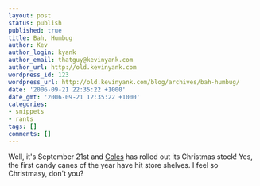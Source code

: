 ```yaml
---
layout: post
status: publish
published: true
title: Bah, Humbug
author: Kev
author_login: kyank
author_email: thatguy@kevinyank.com
author_url: http://old.kevinyank.com
wordpress_id: 123
wordpress_url: http://old.kevinyank.com/blog/archives/bah-humbug/
date: '2006-09-21 22:35:22 +1000'
date_gmt: '2006-09-21 12:35:22 +1000'
categories:
- snippets
- rants
tags: []
comments: []
---
```

<p>Well, it's September 21st and <a href="http://coles.com.au/">Coles</a> has rolled out its Christmas stock! Yes, the first candy canes of the year have hit store shelves. I feel so Christmasy, don't you?</p>
